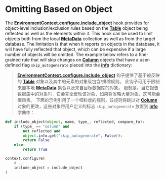 # Omitting Based on Object

[EnvironmentContext.configure.include_object]: http://localhost:3002/en/api/runtime.html#alembic.runtime.environment.EnvironmentContext.configure.params.include_object
[Table]: https://docs.sqlalchemy.org/en/14/core/metadata.html#sqlalchemy.schema.Table
[MetaData]: https://docs.sqlalchemy.org/en/14/core/metadata.html#sqlalchemy.schema.MetaData
[Column]: https://docs.sqlalchemy.org/en/14/core/metadata.html#sqlalchemy.schema.Column
[info]: https://docs.sqlalchemy.org/en/14/core/metadata.html#sqlalchemy.schema.Column.info

The **[EnvironmentContext.configure.include_object]** hook provides for object-level inclusion/exclusion rules based on the **[Table]** object being reflected as well as the elements within it. This hook can be used to limit objects both from the local **[MetaData]** collection as well as from the target database. The limitation is that when it reports on objects in the database, it will have fully reflected that object, which can be expensive if a large number of objects will be omitted. The example below refers to a fine-grained rule that will skip changes on **[Column]** objects that have a user-defined flag `skip_autogenerate` placed into the **[info]** dictionary:

> **[EnvironmentContext.configure.include_object]** 钩子提供了基于被反映的 **[Table]** 对象以及其中的元素的对象级包含/排除规则。 此钩子可用于限制来自本地 **[MetaData]** 集合以及来自目标数据库的对象。 限制是，当它报告数据库中的对象时，它会完全反映该对象，如果将省略大量对象，这可能会很昂贵。 下面的示例引用了一个细粒度的规则，该规则将跳过对 **[Column]** 对象的更改，这些对象将用户定义的标志 `skip_autogenerate` 放置到 **[info]** 字典中：

```python
def include_object(object, name, type_, reflected, compare_to):
    if (type_ == "column" and
        not reflected and
        object.info.get("skip_autogenerate", False)):
        return False
    else:
        return True

context.configure(
    # ...
    include_object = include_object
)
```

